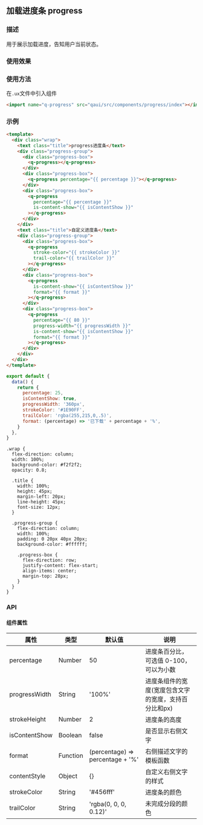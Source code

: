 ## 加载进度条 progress

### 描述

用于展示加载进度，告知用户当前状态。

### 使用效果

### 使用方法

在`.ux`文件中引入组件

```html
<import name="q-progress" src="qaui/src/components/progress/index"></import>
```

### 示例

```html
<template>
  <div class="wrap">
    <text class="title">progress进度条</text>
    <div class="progress-group">
      <div class="progress-box">
        <q-progress></q-progress>
      </div>
      <div class="progress-box">
        <q-progress percentage="{{ percentage }}"></q-progress>
      </div>
      <div class="progress-box">
        <q-progress
          percentage="{{ percentage }}"
          is-content-show="{{ isContentShow }}"
        ></q-progress>
      </div>
    </div>
    <text class="title">自定义进度条</text>
    <div class="progress-group">
      <div class="progress-box">
        <q-progress
          stroke-color="{{ strokeColor }}"
          trail-color="{{ trailColor }}"
        ></q-progress>
      </div>
      <div class="progress-box">
        <q-progress
          is-content-show="{{ isContentShow }}"
          format="{{ format }}"
        ></q-progress>
      </div>
      <div class="progress-box">
        <q-progress
          percentage="{{ 80 }}"
          progress-width="{{ progressWidth }}"
          is-content-show="{{ isContentShow }}"
          format="{{ format }}"
        ></q-progress>
      </div>
    </div>
  </div>
</template>
```

```js
export default {
  data() {
    return {
      percentage: 25,
      isContentShow: true,
      progressWidth: '360px',
      strokeColor: '#1E90FF',
      trailColor: 'rgba(255,215,0,.5)',
      format: (percentage) => '已下载' + percentage + '%',
    }
  },
}
```

```less
.wrap {
  flex-direction: column;
  width: 100%;
  background-color: #f2f2f2;
  opacity: 0.8;

  .title {
    width: 100%;
    height: 45px;
    margin-left: 20px;
    line-height: 45px;
    font-size: 12px;
  }

  .progress-group {
    flex-direction: column;
    width: 100%;
    padding: 0 20px 40px 20px;
    background-color: #ffffff;

    .progress-box {
      flex-direction: row;
      justify-content: flex-start;
      align-items: center;
      margin-top: 28px;
    }
  }
}
```

### API

#### 组件属性

| 属性          | 类型     | 默认值                           | 说明                                              |
| ------------- | -------- | -------------------------------- | ------------------------------------------------- |
| percentage    | Number   | 50                               | 进度条百分比，可选值 0-100，可以为小数            |
| progressWidth | String   | '100%'                           | 进度条组件的宽度(宽度包含文字的宽度，支持百分比和px) |
| strokeHeight  | Number   | 2                                | 进度条的高度                                      |
| isContentShow | Boolean  | false                            | 是否显示右侧文字                                  |
| format        | Function | (percentage) => percentage + '%' | 右侧描述文字的模板函数                            |
| contentStyle  | Object   | {}                               | 自定义右侧文字的样式                              |
| strokeColor   | String   | '#456fff'                        | 进度条的颜色                                      |
| trailColor    | String   | 'rgba(0, 0, 0, 0.12)'            | 未完成分段的颜色                                  |
